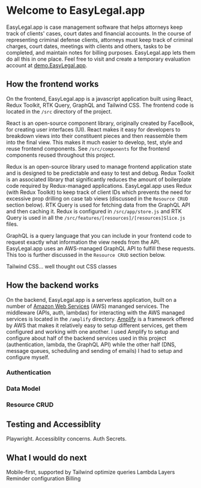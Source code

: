 # Welcome to EasyLegal.app

EasyLegal.app is case management software that helps attorneys keep track of clients' cases, court dates and financial accounts. In the course of representing criminal defense clients, attorneys must keep track of criminal charges, court dates, meetings with clients and others, tasks to be completed, and maintain notes for billing purposes.  EasyLegal.app lets them do all this in one place. Feel free to visit and create a temporary evaluation account at [demo.EasyLegal.app](https://demo.easylegal.app).


## How the frontend works
On the frontend, EasyLegal.app is a javascript application built using React, Redux Toolkit, RTK Query, GraphQL and Tailwind CSS. The frontend code is located in the `/src` directory of the project.

React is an open-source component library, originally created by FaceBook, for creating user interfaces (UI). React makes it easy for developers to breakdown views into their constituent pieces and then reassemble them into the final view. This makes it much easier to develop, test, style and reuse frontend components. See `/src/components` for the frontend components reused throughout this project.

Redux is an open-source library used to manage frontend application state and is designed to be predictable and easy to test and debug. Redux Toolkit is an associated library that significantly reduces the amount of boilerplate code required by Redux-managed applications. EasyLegal.app uses Redux (with Redux Toolkit) to keep track of client IDs which prevents the need for excessive prop drilling on case tab views (discussed in the `Resource CRUD` section below). RTK Query is used for fetching data from the GraphQL API and then caching it. Redux is configured in `/src/app/store.js` and RTK Query is used in all the `/src/features/[resources]/[resources]Slice.js` files.

GraphQL is a query language that you can include in your frontend code to request exactly what information the view needs from the API. EasyLegal.app uses an AWS-managed GraphQL API to fulfill these requests. This too is further discussed in the `Resource CRUD` section below.

Tailwind CSS... well thought out CSS classes

## How the backend works
On the backend, EasyLegal.app is a serverless application, built on a number of [Amazon Web Services](https://aws.amazon.com/) (AWS) mananged services. The middleware (APIs, auth, lambdas) for interacting with the AWS managed services is located in the `/amplify` directory. [Amplify](https://aws.amazon.com/amplify/) is a framework offered by AWS that makes it relatively easy to setup different services, get them configured and working with one another. I used Amplify to setup and configure about half of the backend services used in this project (authentication, lambda, the GraphQL API) while the other half (DNS, message queues, scheduling and sending of emails) I had to setup and configure myself.

### Authentication

### Data Model

### Resource CRUD

## Testing and Accessiblity
Playwright. Accessiblity concerns.
Auth Secrets.


## What I would do next
Mobile-first, supported by Tailwind
optimize queries
Lambda Layers
Reminder configuration
Billing